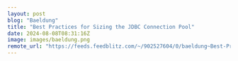 ```yaml
---
layout: post
blog: "Baeldung"
title: "Best Practices for Sizing the JDBC Connection Pool"
date: 2024-08-08T08:31:16Z
image: images/baeldung.png
remote_url: "https://feeds.feedblitz.com/~/902527604/0/baeldung~Best-Practices-for-Sizing-the-JDBC-Connection-Pool"
---
```

